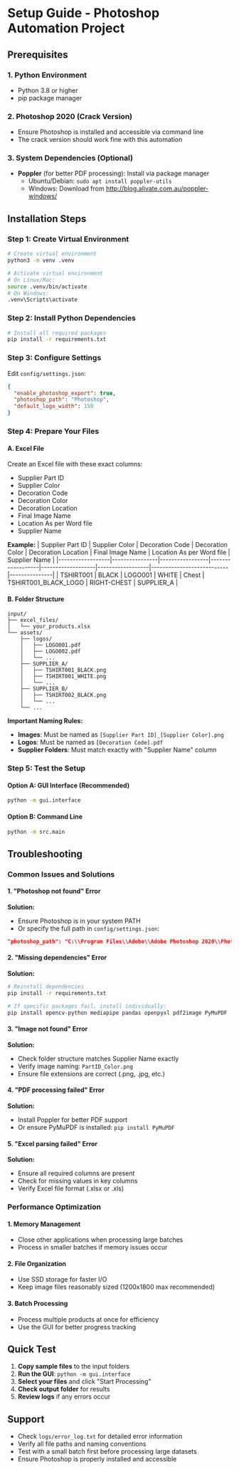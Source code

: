 # Setup Guide - Photoshop Automation Project

## Prerequisites

### 1. Python Environment
- Python 3.8 or higher
- pip package manager

### 2. Photoshop 2020 (Crack Version)
- Ensure Photoshop is installed and accessible via command line
- The crack version should work fine with this automation

### 3. System Dependencies (Optional)
- **Poppler** (for better PDF processing): Install via package manager
  - Ubuntu/Debian: `sudo apt install poppler-utils`
  - Windows: Download from http://blog.alivate.com.au/poppler-windows/

## Installation Steps

### Step 1: Create Virtual Environment
```bash
# Create virtual environment
python3 -m venv .venv

# Activate virtual environment
# On Linux/Mac:
source .venv/bin/activate
# On Windows:
.venv\Scripts\activate
```

### Step 2: Install Python Dependencies
```bash
# Install all required packages
pip install -r requirements.txt
```

### Step 3: Configure Settings
Edit `config/settings.json`:
```json
{
  "enable_photoshop_export": true,
  "photoshop_path": "Photoshop",
  "default_logo_width": 150
}
```

### Step 4: Prepare Your Files

#### A. Excel File
Create an Excel file with these exact columns:
- Supplier Part ID
- Supplier Color  
- Decoration Code
- Decoration Color
- Decoration Location
- Final Image Name
- Location As per Word file
- Supplier Name

**Example:**
| Supplier Part ID | Supplier Color | Decoration Code | Decoration Color | Decoration Location | Final Image Name | Location As per Word file | Supplier Name |
|------------------|----------------|-----------------|------------------|-------------------|------------------|---------------------------|---------------|
| TSHIRT001 | BLACK | LOGO001 | WHITE | Chest | TSHIRT001_BLACK_LOGO | RIGHT-CHEST | SUPPLIER_A |

#### B. Folder Structure
```
input/
├── excel_files/
│   └── your_products.xlsx
└── assets/
    ├── logos/
    │   ├── LOGO001.pdf
    │   ├── LOGO002.pdf
    │   └── ...
    ├── SUPPLIER_A/
    │   ├── TSHIRT001_BLACK.png
    │   ├── TSHIRT001_WHITE.png
    │   └── ...
    ├── SUPPLIER_B/
    │   ├── TSHIRT002_BLACK.png
    │   └── ...
    └── ...
```

**Important Naming Rules:**
- **Images**: Must be named as `[Supplier Part ID]_[Supplier Color].png`
- **Logos**: Must be named as `[Decoration Code].pdf`
- **Supplier Folders**: Must match exactly with "Supplier Name" column

### Step 5: Test the Setup

#### Option A: GUI Interface (Recommended)
```bash
python -m gui.interface
```

#### Option B: Command Line
```bash
python -m src.main
```

## Troubleshooting

### Common Issues and Solutions

#### 1. "Photoshop not found" Error
**Solution:**
- Ensure Photoshop is in your system PATH
- Or specify the full path in `config/settings.json`:
```json
"photoshop_path": "C:\\Program Files\\Adobe\\Adobe Photoshop 2020\\Photoshop.exe"
```

#### 2. "Missing dependencies" Error
**Solution:**
```bash
# Reinstall dependencies
pip install -r requirements.txt

# If specific packages fail, install individually:
pip install opencv-python mediapipe pandas openpyxl pdf2image PyMuPDF
```

#### 3. "Image not found" Error
**Solution:**
- Check folder structure matches Supplier Name exactly
- Verify image naming: `PartID_Color.png`
- Ensure file extensions are correct (.png, .jpg, etc.)

#### 4. "PDF processing failed" Error
**Solution:**
- Install Poppler for better PDF support
- Or ensure PyMuPDF is installed: `pip install PyMuPDF`

#### 5. "Excel parsing failed" Error
**Solution:**
- Ensure all required columns are present
- Check for missing values in key columns
- Verify Excel file format (.xlsx or .xls)

### Performance Optimization

#### 1. Memory Management
- Close other applications when processing large batches
- Process in smaller batches if memory issues occur

#### 2. File Organization
- Use SSD storage for faster I/O
- Keep image files reasonably sized (1200x1800 max recommended)

#### 3. Batch Processing
- Process multiple products at once for efficiency
- Use the GUI for better progress tracking

## Quick Test

1. **Copy sample files** to the input folders
2. **Run the GUI**: `python -m gui.interface`
3. **Select your files** and click "Start Processing"
4. **Check output folder** for results
5. **Review logs** if any errors occur

## Support

- Check `logs/error_log.txt` for detailed error information
- Verify all file paths and naming conventions
- Test with a small batch first before processing large datasets
- Ensure Photoshop is properly installed and accessible